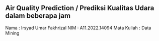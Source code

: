 ## Air Quality Prediction / Prediksi Kualitas Udara dalam beberapa jam
Nama         : Irsyad Umar Fakhrizal
NIM          : A11.2022.14094
Mata Kuliah  : Data Mining
